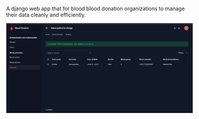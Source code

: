 A django web app that for blood blood donation organizations to manage their data cleanly and efficiently.

<img src="https://github.com/divinesaun/blood_donation/blob/main/screenshot.png">
